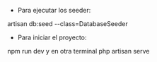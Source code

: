 - Para ejecutar los seeder:

artisan db:seed --class=DatabaseSeeder

- Para iniciar el proyecto:

npm run dev y en otra terminal php artisan serve

